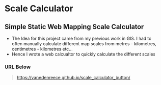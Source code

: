 # Scale Calculator

## Simple Static Web Mapping Scale Calculator 
- The Idea for this project came from my previous work in GIS. I had to often manually calculate different map scales from metres - kilometres, centimetres - kilometres etc...
- Hence I wrote a web calcualtor to quickly calculate the different scales

  
### URL Below 
> https://vanedenreece.github.io/scale_calculator_button/
